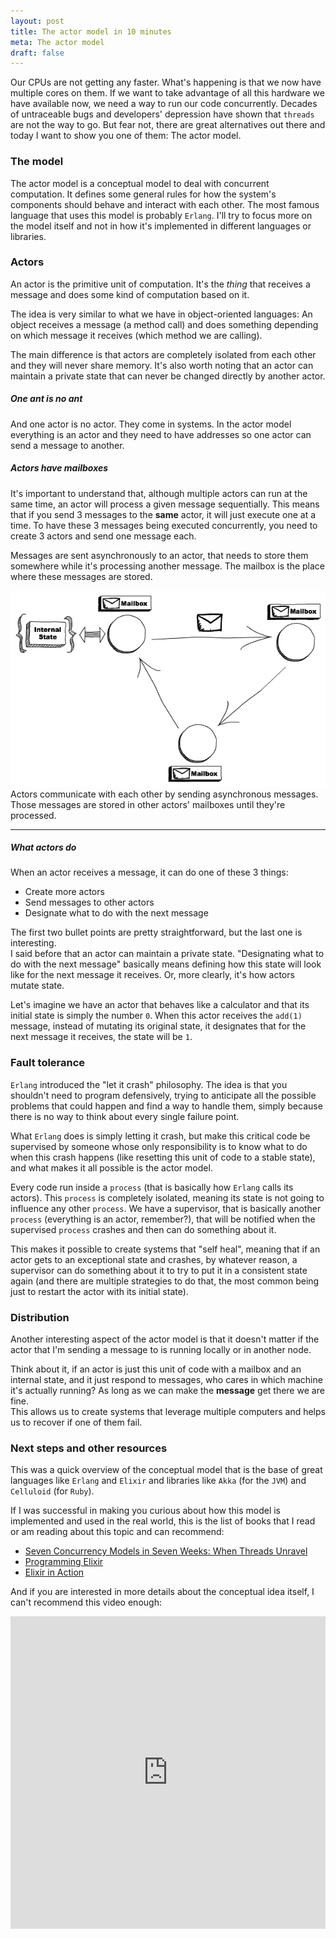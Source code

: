 ```yaml
---
layout: post
title: The actor model in 10 minutes
meta: The actor model
draft: false
---
```


Our CPUs are not getting any faster. What's happening is that we now have
multiple cores on them. If we want to take advantage of all this hardware we
have available now, we need a way to run our code concurrently. Decades of
untraceable bugs and developers' depression have shown that `threads` are not
the way to go. But fear not, there are great alternatives out there and today I
want to show you one of them: The actor model.

### The model

The actor model is a conceptual model to deal with concurrent computation. It
defines some general rules for how the system's components should behave and
interact with each other. The most famous language that uses this model is
probably `Erlang`. I'll try to focus more on the model itself and not in how
it's implemented in different languages or libraries.

### Actors

An actor is the primitive unit of computation. It's the *thing* that receives a
message and does some kind of computation based on it.  

The idea is very similar to what we have in object-oriented languages: An object
receives a message (a method call) and does something depending on which message
it receives (which method we are calling).  

The main difference is that actors are completely isolated from each other and
they will never share memory. It's also worth noting that an actor can maintain
a private state that can never be changed directly by another actor.

##### One ant is no ant

And one actor is no actor. They come in systems. In the actor model everything
is an actor and they need to have addresses so one actor can send a message to
another.

##### Actors have mailboxes

It's important to understand that, although multiple actors can run at the same
time, an actor will process a given message sequentially.
This means that if you send 3 messages to the **same** actor, it will just
execute one at a time. To have these 3 messages being executed concurrently, you
need to create 3 actors and send one message each.

Messages are sent asynchronously to an actor, that needs to store them somewhere
while it's processing another message. The mailbox is the place where these
messages are stored.

<img src="/assets/images/actors.png">
<div class="image-description">
  Actors communicate with each other by sending asynchronous messages. Those messages are stored in other actors' mailboxes until they're processed.
</div>
<hr />

##### What actors do

When an actor receives a message, it can do one of these 3 things:

* Create more actors
* Send messages to other actors
* Designate what to do with the next message

The first two bullet points are pretty straightforward, but the last one is interesting.  
I said before that an actor can maintain a private state. "Designating what to
do with the next message" basically means defining how this state will look like
for the next message it receives. Or, more clearly, it's how actors mutate
state.

Let's imagine we have an actor that behaves like a calculator and that its
initial state is simply the number `0`. When this actor receives the `add(1)`
message, instead of mutating its original state, it designates that for the next
message it receives, the state will be `1`.

### Fault tolerance

`Erlang` introduced the "let it crash" philosophy. The idea is that you
shouldn't need to program defensively, trying to anticipate all the possible
problems that could happen and find a way to handle them, simply because there
is no way to think about every single failure point.  

What `Erlang` does is simply letting it crash, but make this critical code be
supervised by someone whose only responsibility is to know what to do when this
crash happens (like resetting this unit of code to a stable state), and what
makes it all possible is the actor model.

Every code run inside a `process` (that is basically how `Erlang` calls its
actors). This `process` is completely isolated, meaning its state is not going
to influence any other `process`. We have a supervisor, that is basically
another `process` (everything is an actor, remember?), that will be notified
when the supervised `process` crashes and then can do something about it.

This makes it possible to create systems that "self heal", meaning that if an
actor gets to an exceptional state and crashes, by whatever reason, a supervisor
can do something about it to try to put it in a consistent state again (and
there are multiple strategies to do that, the most common being just to restart
the actor with its initial state).

### Distribution

Another interesting aspect of the actor model is that it doesn't matter if the
actor that I'm sending a message to is running locally or in another node.

Think about it, if an actor is just this unit of code with a mailbox and an
internal state, and it just respond to messages, who cares in which machine it's
actually running? As long as we can make the **message** get there we are fine.  
This allows us to create systems that leverage multiple computers and helps us
to recover if one of them fail.

### Next steps and other resources

This was a quick overview of the conceptual model that is the base of great
languages like `Erlang` and `Elixir` and libraries like `Akka` (for the `JVM`)
and `Celluloid` (for `Ruby`).

If I was successful in making you curious about how this model is implemented
and used in the real world, this is the list of books that I read or am reading
about this topic and can recommend:

* [Seven Concurrency Models in Seven Weeks: When Threads Unravel](https://amzn.to/3rznII1)
* [Programming Elixir](https://amzn.to/3xMZcUL)
* [Elixir in Action](https://amzn.to/3EhOpV2)

And if you are interested in more details about the conceptual idea itself, I
can't recommend this video enough:

<iframe width="100%" height="500" src="https://www.youtube.com/embed/7erJ1DV_Tlo" frameborder="0" allowfullscreen></iframe>
